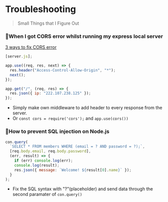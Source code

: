 # Troubleshooting

> Small Things that I Figure Out

### 📍When I got CORS error whilst running my express local server

[3 ways to fix CORS error](https://medium.com/@dtkatz/3-ways-to-fix-the-cors-error-and-how-access-control-allow-origin-works-d97d55946d9)

```js
[server.js];

app.use((req, res, next) => {
  res.header("Access-Control-Allow-Origin", "*");
  next();
});

app.get("/", (req, res) => {
  res.json({ ip: "222.107.238.125" });
});
```

- Simply make own middleware to add header to every response from the server.
- Or `const cors = require('cors');` and `app.use(cors())`

### 📍How to prevent SQL injection on Node.js

```js
con.query(
  `SELECT * FROM members WHERE (email = ? AND password = ?);`,
  [req.body.email, req.body.password],
  (err, result) => {
    if (err) console.log(err);
    console.log(result);
    res.json({ message: `Welcome! ${result[0].name}` });
  }
);
```

- Fix the SQL syntax with "?"(placeholder) and send data through the second paramater of `con.query()`
